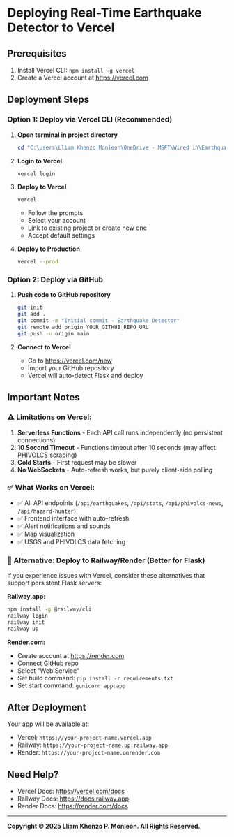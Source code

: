 # Deploying Real-Time Earthquake Detector to Vercel

## Prerequisites
1. Install Vercel CLI: `npm install -g vercel`
2. Create a Vercel account at https://vercel.com

## Deployment Steps

### Option 1: Deploy via Vercel CLI (Recommended)

1. **Open terminal in project directory**
   ```powershell
   cd "C:\Users\Lliam Khenzo Monleon\OneDrive - MSFT\Wired in\Earthquake Detector Realtime"
   ```

2. **Login to Vercel**
   ```bash
   vercel login
   ```

3. **Deploy to Vercel**
   ```bash
   vercel
   ```
   - Follow the prompts
   - Select your account
   - Link to existing project or create new one
   - Accept default settings

4. **Deploy to Production**
   ```bash
   vercel --prod
   ```

### Option 2: Deploy via GitHub

1. **Push code to GitHub repository**
   ```bash
   git init
   git add .
   git commit -m "Initial commit - Earthquake Detector"
   git remote add origin YOUR_GITHUB_REPO_URL
   git push -u origin main
   ```

2. **Connect to Vercel**
   - Go to https://vercel.com/new
   - Import your GitHub repository
   - Vercel will auto-detect Flask and deploy

## Important Notes

### ⚠️ Limitations on Vercel:
1. **Serverless Functions** - Each API call runs independently (no persistent connections)
2. **10 Second Timeout** - Functions timeout after 10 seconds (may affect PHIVOLCS scraping)
3. **Cold Starts** - First request may be slower
4. **No WebSockets** - Auto-refresh works, but purely client-side polling

### ✅ What Works on Vercel:
- ✅ All API endpoints (`/api/earthquakes`, `/api/stats`, `/api/phivolcs-news`, `/api/hazard-hunter`)
- ✅ Frontend interface with auto-refresh
- ✅ Alert notifications and sounds
- ✅ Map visualization
- ✅ USGS and PHIVOLCS data fetching

### 🔄 Alternative: Deploy to Railway/Render (Better for Flask)

If you experience issues with Vercel, consider these alternatives that support persistent Flask servers:

**Railway.app:**
```bash
npm install -g @railway/cli
railway login
railway init
railway up
```

**Render.com:**
- Create account at https://render.com
- Connect GitHub repo
- Select "Web Service"
- Set build command: `pip install -r requirements.txt`
- Set start command: `gunicorn app:app`

## After Deployment

Your app will be available at:
- Vercel: `https://your-project-name.vercel.app`
- Railway: `https://your-project-name.up.railway.app`
- Render: `https://your-project-name.onrender.com`

## Need Help?
- Vercel Docs: https://vercel.com/docs
- Railway Docs: https://docs.railway.app
- Render Docs: https://render.com/docs

---
**Copyright © 2025 Lliam Khenzo P. Monleon. All Rights Reserved.**
